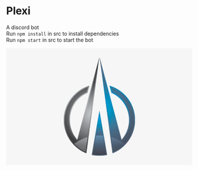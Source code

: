 # Plexi

A discord bot  
Run `npm install` in src to install dependencies   
Run `npm start` in src to start the bot

![](https://github.com/Nigecat/Plexi/blob/master/logo.png)